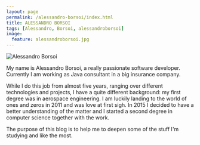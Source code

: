 ```yaml
---
layout: page
permalink: /alessandro-borsoi/index.html
title: ALESSANDRO BORSOI
tags: [Alessandro, Borsoi, alessandroborsoi]
image:
  feature: alessandroborsoi.jpg
---
```

  <img class="image-circle" src="{{ site.url }}/images/alessandroborsoi.jpg" alt="Alessandro Borsoi">

My name is Alessandro Borsoi, a really passionate software developer. 
Currently I am working as Java consultant in a big insurance company.
 
While I do this job from almost five years, ranging over different technologies and projects, I have a quite different background:
my first degree was in aerospace engineering. I am luckily landing to the world of ones and zeros in 2011 and was love at 
first sigh.
In 2015 I decided to have a better understanding of the matter and I started a second degree in computer science together
with the work.


The purpose of this blog is to help me to deepen some of the stuff I'm studying and like the most.

